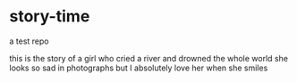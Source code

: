 # story-time
a test repo

this is the story of a girl
who cried a river and drowned the whole world
she looks so sad in photographs
but I absolutely love her
when she smiles
